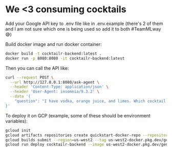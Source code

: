 # We <3 consuming cocktails

Add your Google API key to .env file like in .env.example (there's 2 of them and I am not sure which one is being used so add it to both #TeamMLway 😅)

Build docker image and run docker container:

```bash
docker build -t cocktailr-backend:latest .
docker run -p 8080:8080 -it cocktailr-backend:latest
```

Then you can call the API like:
```bash
curl --request POST \
  --url http://127.0.0.1:8080/ask-agent \
  --header 'Content-Type: application/json' \
  --header 'User-Agent: insomnia/9.3.2' \
  --data '{
	"question": "I have vodka, orange juice, and limes. Which cocktail can I make?"
}'
```


To deploy it on GCP (example, some of these should be environment variables):
```bash
gcloud init
gcloud artifacts repositories create quickstart-docker-repo --repository-format=docker --location=us-west2 --description="Docker repository"
gcloud builds submit --region=us-west2 --tag us-west2-docker.pkg.dev/gen-lang-client-0827333133/quickstart-docker-repo/cocktailr-backend:latest
gcloud run deploy cocktailr-backend --image us-west2-docker.pkg.dev/gen-lang-client-0827333133/quickstart-docker-repo/cocktailr-backend --region us-west2
```